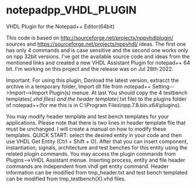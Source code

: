 # notepadpp_VHDL_PLUGIN
VHDL Plugin for the Notepad++ Editor(64bit)

This code is based on http://sourceforge.net/projects/nppvhdlplugin/ sources and https://sourceforge.net/projects/nppvhdl/ ideas.
The first one has only 4 commands and is case sensitive and the second one works only on npp 32bit versions. I've got the available source code and ideas from the mentioned links and created a new VHDL Assistant Plugin for notepad++ 64 bit.
I'm working on this project and the release was on Jul 28th 2022.

Important:
For using this plugin, Donload the latest version, extracct the archive in a temporary folder, Import dll file from notepad++ Setting-->Import-->Import Plugin(s) menue. At last You should copy the 4 testbench templates(*.vhd files) and the header template(*.txt file) to the plugins folder of notepad++(for me this is in C:\Program Files\npp.7.8.bin.x64\plugins).

You may modify header template and test bench templates for your applications. Please note that there is two lines in header template file that must be unchanged. I will create a manual on how to modify these templates.
QUICK START: select the desired entity in your code and then use VHDL Get Entity (Ctrl + Shift + O). After that you can insert component, instantiation, signals, architecture and test benches for this entity using the related plugin commands. You may access the plugin commands from Plugins-->VHDL Assistant menue. Inserting process, entity and file header commands are independent from vhdl get entity command. Header information can be modified from tmp_header.txt and test bench templated can be modified from tmp_testbench(X).vhd files. 
